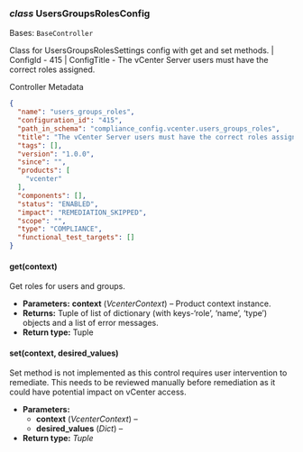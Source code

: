 ### *class* UsersGroupsRolesConfig

Bases: `BaseController`

Class for UsersGroupsRolesSettings config with get and set methods.
| ConfigId - 415
| ConfigTitle - The vCenter Server users must have the correct roles assigned.

Controller Metadata
```json
{
  "name": "users_groups_roles",
  "configuration_id": "415",
  "path_in_schema": "compliance_config.vcenter.users_groups_roles",
  "title": "The vCenter Server users must have the correct roles assigned.",
  "tags": [],
  "version": "1.0.0",
  "since": "",
  "products": [
    "vcenter"
  ],
  "components": [],
  "status": "ENABLED",
  "impact": "REMEDIATION_SKIPPED",
  "scope": "",
  "type": "COMPLIANCE",
  "functional_test_targets": []
}
```

#### get(context)

Get roles for users and groups.

* **Parameters:**
  **context** (*VcenterContext*) – Product context instance.
* **Returns:**
  Tuple of list of dictionary (with keys-‘role’, ‘name’, ‘type’) objects and a list of error messages.
* **Return type:**
  Tuple

#### set(context, desired_values)

Set method is not implemented as this control requires user intervention to remediate.
This needs to be reviewed manually before remediation as it could have potential impact on vCenter access.

* **Parameters:**
  * **context** (*VcenterContext*) – 
  * **desired_values** (*Dict*) – 
* **Return type:**
  *Tuple*
